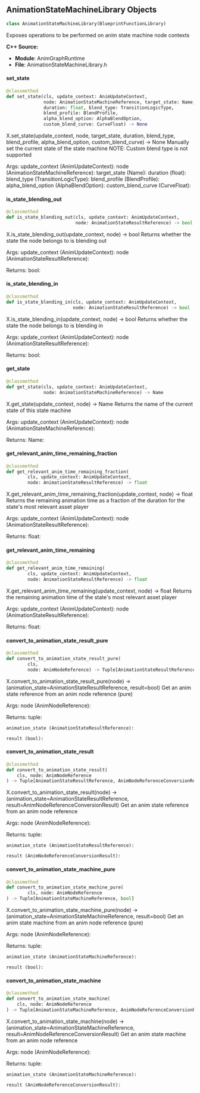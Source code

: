 ## AnimationStateMachineLibrary Objects

```python
class AnimationStateMachineLibrary(BlueprintFunctionLibrary)
```

Exposes operations to be performed on anim state machine node contexts

**C++ Source:**

- **Module**: AnimGraphRuntime
- **File**: AnimationStateMachineLibrary.h

<a id="unreal.AnimationStateMachineLibrary.set_state"></a>

#### set_state

```python
@classmethod
def set_state(cls, update_context: AnimUpdateContext,
              node: AnimationStateMachineReference, target_state: Name,
              duration: float, blend_type: TransitionLogicType,
              blend_profile: BlendProfile,
              alpha_blend_option: AlphaBlendOption,
              custom_blend_curve: CurveFloat) -> None
```

X.set_state(update_context, node, target_state, duration, blend_type, blend_profile, alpha_blend_option, custom_blend_curve) -> None
Manually set the current state of the state machine
              NOTE: Custom blend type is not supported

Args:
    update_context (AnimUpdateContext): 
    node (AnimationStateMachineReference): 
    target_state (Name): 
    duration (float): 
    blend_type (TransitionLogicType): 
    blend_profile (BlendProfile): 
    alpha_blend_option (AlphaBlendOption): 
    custom_blend_curve (CurveFloat):

<a id="unreal.AnimationStateMachineLibrary.is_state_blending_out"></a>

#### is_state_blending_out

```python
@classmethod
def is_state_blending_out(cls, update_context: AnimUpdateContext,
                          node: AnimationStateResultReference) -> bool
```

X.is_state_blending_out(update_context, node) -> bool
Returns whether the state the node belongs to is blending out

Args:
    update_context (AnimUpdateContext): 
    node (AnimationStateResultReference): 

Returns:
    bool:

<a id="unreal.AnimationStateMachineLibrary.is_state_blending_in"></a>

#### is_state_blending_in

```python
@classmethod
def is_state_blending_in(cls, update_context: AnimUpdateContext,
                         node: AnimationStateResultReference) -> bool
```

X.is_state_blending_in(update_context, node) -> bool
Returns whether the state the node belongs to is blending in

Args:
    update_context (AnimUpdateContext): 
    node (AnimationStateResultReference): 

Returns:
    bool:

<a id="unreal.AnimationStateMachineLibrary.get_state"></a>

#### get_state

```python
@classmethod
def get_state(cls, update_context: AnimUpdateContext,
              node: AnimationStateMachineReference) -> Name
```

X.get_state(update_context, node) -> Name
Returns the name of the current state of this state machine

Args:
    update_context (AnimUpdateContext): 
    node (AnimationStateMachineReference): 

Returns:
    Name:

<a id="unreal.AnimationStateMachineLibrary.get_relevant_anim_time_remaining_fraction"></a>

#### get_relevant_anim_time_remaining_fraction

```python
@classmethod
def get_relevant_anim_time_remaining_fraction(
        cls, update_context: AnimUpdateContext,
        node: AnimationStateResultReference) -> float
```

X.get_relevant_anim_time_remaining_fraction(update_context, node) -> float
Returns the remaining animation time as a fraction of the duration for the state's most relevant asset player

Args:
    update_context (AnimUpdateContext): 
    node (AnimationStateResultReference): 

Returns:
    float:

<a id="unreal.AnimationStateMachineLibrary.get_relevant_anim_time_remaining"></a>

#### get_relevant_anim_time_remaining

```python
@classmethod
def get_relevant_anim_time_remaining(
        cls, update_context: AnimUpdateContext,
        node: AnimationStateResultReference) -> float
```

X.get_relevant_anim_time_remaining(update_context, node) -> float
Returns the remaining animation time of the state's most relevant asset player

Args:
    update_context (AnimUpdateContext): 
    node (AnimationStateResultReference): 

Returns:
    float:

<a id="unreal.AnimationStateMachineLibrary.convert_to_animation_state_result_pure"></a>

#### convert_to_animation_state_result_pure

```python
@classmethod
def convert_to_animation_state_result_pure(
        cls,
        node: AnimNodeReference) -> Tuple[AnimationStateResultReference, bool]
```

X.convert_to_animation_state_result_pure(node) -> (animation_state=AnimationStateResultReference, result=bool)
Get an anim state reference from an anim node reference (pure)

Args:
    node (AnimNodeReference): 

Returns:
    tuple: 

    animation_state (AnimationStateResultReference): 

    result (bool):

<a id="unreal.AnimationStateMachineLibrary.convert_to_animation_state_result"></a>

#### convert_to_animation_state_result

```python
@classmethod
def convert_to_animation_state_result(
    cls, node: AnimNodeReference
) -> Tuple[AnimationStateResultReference, AnimNodeReferenceConversionResult]
```

X.convert_to_animation_state_result(node) -> (animation_state=AnimationStateResultReference, result=AnimNodeReferenceConversionResult)
Get an anim state reference from an anim node reference

Args:
    node (AnimNodeReference): 

Returns:
    tuple: 

    animation_state (AnimationStateResultReference): 

    result (AnimNodeReferenceConversionResult):

<a id="unreal.AnimationStateMachineLibrary.convert_to_animation_state_machine_pure"></a>

#### convert_to_animation_state_machine_pure

```python
@classmethod
def convert_to_animation_state_machine_pure(
        cls, node: AnimNodeReference
) -> Tuple[AnimationStateMachineReference, bool]
```

X.convert_to_animation_state_machine_pure(node) -> (animation_state=AnimationStateMachineReference, result=bool)
Get an anim state machine from an anim node reference (pure)

Args:
    node (AnimNodeReference): 

Returns:
    tuple: 

    animation_state (AnimationStateMachineReference): 

    result (bool):

<a id="unreal.AnimationStateMachineLibrary.convert_to_animation_state_machine"></a>

#### convert_to_animation_state_machine

```python
@classmethod
def convert_to_animation_state_machine(
    cls, node: AnimNodeReference
) -> Tuple[AnimationStateMachineReference, AnimNodeReferenceConversionResult]
```

X.convert_to_animation_state_machine(node) -> (animation_state=AnimationStateMachineReference, result=AnimNodeReferenceConversionResult)
Get an anim state machine from an anim node reference

Args:
    node (AnimNodeReference): 

Returns:
    tuple: 

    animation_state (AnimationStateMachineReference): 

    result (AnimNodeReferenceConversionResult):

<a id="unreal.AnimExecutionContextLibrary"></a>